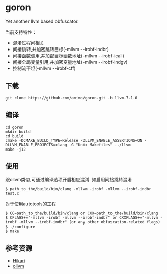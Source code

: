 # goron
Yet another llvm based obfuscator.

当前支持特性：
 - 混淆过程间相关
 - 间接跳转,并加密跳转目标(-mllvm --irobf-indbr)
 - 间接函数调用,并加密目标函数地址(-mllvm --irobf-icall)
 - 间接全局变量引用,并加密变量地址(-mllvm --irobf-indgv)
 - 控制流平坦(-mllvm --irobf-cff)

## 下载
```
git clone https://github.com/amimo/goron.git -b llvm-7.1.0
```

## 编译

```
cd goron
mkdir build
cd build
cmake -DCMAKE_BUILD_TYPE=Release -DLLVM_ENABLE_ASSERTIONS=ON -DLLVM_ENABLE_PROJECTS=clang -G "Unix Makefiles" ../llvm
make -j12
```

## 使用
跟ollvm类似,可通过编译选项开启相应混淆.
如启用间接跳转混淆
```
$ path_to_the/build/bin/clang -mllvm -irobf -mllvm --irobf-indbr test.c
```
对于使用autotools的工程
```
$ CC=path_to_the/build/bin/clang or CXX=path_to_the/build/bin/clang
$ CFLAGS+="-mllvm -irobf -mllvm --irobf-indbr" or CXXFLAGS+="-mllvm -irobf -mllvm --irobf-indbr" (or any other obfuscation-related flags)
$ ./configure
$ make
```

## 参考资源
+ [Hikari](https://github.com/HikariObfuscator/Hikari)
+ [ollvm](https://github.com/obfuscator-llvm/obfuscator)